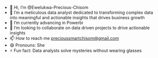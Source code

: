 - 👋 Hi, I’m @Ewelukwa-Precious-Chisom
- 👀 I’m a meticulous data analyst dedicated to transforming complex data into meaningful and actionable insights that drives business growth
- 🌱 I’m currently advancing in Powerbi
- 💞️ I’m looking to collaborate on data driven projects to drive actionable insights
- 📫 How to reach me precioussmartchisom@gmail.com
- 😄 Pronouns: She
- ⚡ Fun fact: Data analysts solve mysteries without wearing glasses 

<!---
Ewelukwa-Precious-Chisom/Ewelukwa-Precious-Chisom is a ✨ special ✨ repository because its `README.md` (this file) appears on your GitHub profile.
You can click the Preview link to take a look at your changes.
--->
